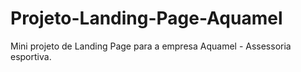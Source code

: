 # Projeto-Landing-Page-Aquamel
Mini projeto de Landing Page para a empresa Aquamel - Assessoria esportiva.
